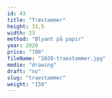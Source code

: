```yaml
---
id: 43
title: "Træstammer"
height: 31,5
width: 23
method: "Blyant på papir"
year: 2020
price: "700"
fileName: "2020-traestammer.jpg"
medie: "drawing"
draft: "no"
slug: "traestammer"
weight: "150"
---
```

